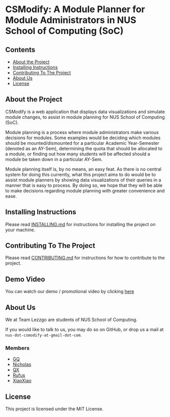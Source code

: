 # CSModify: A Module Planner for Module Administrators in NUS School of Computing (SoC)

## Contents

* [About the Project](#about-the-project)
* [Installing Instructions](#installing-instructions)
* [Contributing To The Project](#contributing-to-the-project)
* [About Us](#about-us)
* [License](#license)

## About the Project

CSModify is a web application that displays data visualizations and simulate module changes, to assist in module planning for NUS School of Computing (SoC).

Module planning is a process where module administrators make various decisions for modules. Some examples would be deciding which modules should be mounted/dismounted for a particular Academic Year-Semester (denoted as an AY-Sem), determining the quota that should be allocated to a module, or finding out how many students will be affected should a module be taken down in a particular AY-Sem.

Module planning itself is, by no means, an easy feat. As there is no central system for doing this currently, what this project aims to do would be to assist module planners by showing data visualizations of their queries in a manner that is easy to process. By doing so, we hope that they will be able to make decisions regarding module planning with greater convenience and ease.

## Installing Instructions

Please read [INSTALLING.md](https://github.com/nus-mtp/cs-modify/blob/master/INSTALLING.md) for instructions for installing the project on your machine.

## Contributing To The Project

Please read [CONTRIBUTING.md](https://github.com/nus-mtp/cs-modify/blob/master/CONTRIBUTING.md) for instructions for how to contribute to the project.

## Demo Video

You can watch our demo / promotional video by clicking [here](https://youtu.be/pTA6v-26WiU)

## About Us

We at Team Lezzgo are students of NUS School of Computing.

If you would like to talk to us, you may do so on GitHub, or drop us a mail at `nus-dot-csmodify-at-gmail-dot-com`.

### Members

* [GQ](https://github.com/tgqiang)
* [Nicholas](https://github.com/nlzz22)
* [QX](https://github.com/helloqx)
* [Rufus](https://github.com/xaterz)
* [XiaoXiao](https://github.com/a0129998)

## License

This project is licensed under the MIT License.